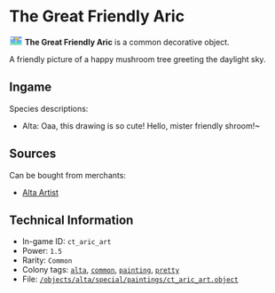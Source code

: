 # The Great Friendly Aric

<img src="https://raw.githubusercontent.com/Ceterai/Enternia/main/objects/alta/special/paintings/ct_aric_art.png" alt="The Great Friendly Aric icon" loading="lazy" height="16px" width="auto" /> **The Great Friendly Aric** is a common decorative object.

A friendly picture of a happy mushroom tree greeting the daylight sky.

## Ingame

Species descriptions:

- Alta: Oaa, this drawing is so cute! Hello, mister friendly shroom!~

## Sources

Can be bought from merchants:

- [Alta Artist](https://ceterai.github.io/MyEnternia/Wiki/AltaArtist)

## Technical Information

- In-game ID: `ct_aric_art`
- Power: `1.5`
- Rarity: `Common`
- Colony tags: [`alta`](https://ceterai.github.io/MyEnternia/Wiki/Tags/Alta), [`common`](https://ceterai.github.io/MyEnternia/Wiki/Tags/Common), [`painting`](https://ceterai.github.io/MyEnternia/Wiki/Tags/Painting), [`pretty`](https://ceterai.github.io/MyEnternia/Wiki/Tags/Pretty)
- File: [`/objects/alta/special/paintings/ct_aric_art.object`](https://github.com/Ceterai/Enternia/blob/main/objects/alta/special/paintings/ct_aric_art.object)
